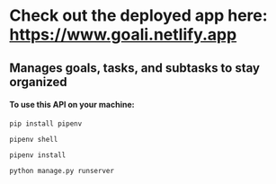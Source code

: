 # Check out the deployed app here: https://www.goali.netlify.app

## Manages goals, tasks, and subtasks to stay organized


#### To use this API on your machine:

`pip install pipenv`

`pipenv shell`

`pipenv install`

`python manage.py runserver`

